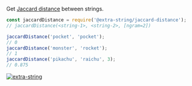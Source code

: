 Get [Jaccard distance] between strings.

```javascript
const jaccardDistance = require('@extra-string/jaccard-distance');
// jaccardDistance(<string-1>, <string-2>, [ngram=2])

jaccardDistance('pocket', 'pocket');
// 0
jaccardDistance('monster', 'rocket');
// 1
jaccardDistance('pikachu', 'raichu', 3);
// 0.875
```


[![extra-string](https://i.imgur.com/y4YVIau.jpg)](https://www.npmjs.com/package/extra-string)

[Jaccard distance]: https://en.wikipedia.org/wiki/Jaccard_index
